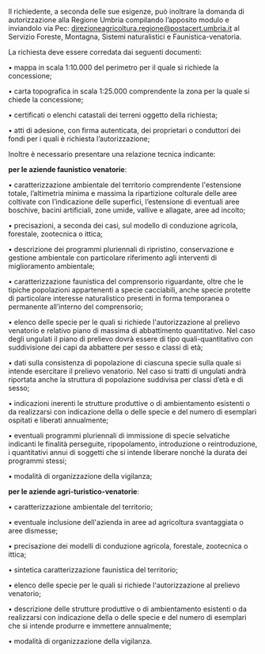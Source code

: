 Il richiedente, a seconda delle sue esigenze, può inoltrare la domanda di autorizzazione alla Regione Umbria compilando l’apposito modulo e inviandolo via Pec:  [direzioneagricoltura.regione@postacert.umbria.it](direzioneagricoltura.regione@postacert.umbria.it) al Servizio Foreste, Montagna, Sistemi naturalistici e Faunistica-venatoria.

La richiesta deve essere corredata dai seguenti documenti:

•	mappa in scala 1:10.000 del perimetro per il quale si richiede la concessione;

•	carta topografica in scala 1:25.000 comprendente la zona per la quale si chiede la concessione;

•	certificati o elenchi catastali dei terreni oggetto della richiesta;

•	atti di adesione, con firma autenticata, dei proprietari o conduttori dei fondi per i quali è richiesta l’autorizzazione;

Inoltre è necessario presentare una relazione tecnica indicante:

**per le aziende faunistico venatorie**:

•	caratterizzazione ambientale del territorio comprendente l'estensione totale, l’altimetria minima e massima la ripartizione colturale delle aree coltivate con l’indicazione delle superfici, l’estensione di eventuali aree boschive, bacini artificiali, zone umide, vallive e allagate, aree ad incolto;

•	precisazioni, a seconda dei casi, sul modello di conduzione agricola, forestale, zootecnica o ittica;

•	descrizione dei programmi pluriennali di ripristino, conservazione e gestione ambientale con particolare riferimento agli interventi di miglioramento ambientale;

•	caratterizzazione faunistica del comprensorio riguardante, oltre che le tipiche popolazioni appartenenti a specie cacciabili, anche specie protette di particolare interesse naturalistico presenti in forma temporanea o permanente all’interno del comprensorio;

•	elenco delle specie per le quali si richiede l'autorizzazione al prelievo venatorio e relativo piano di massima di abbattimento quantitativo. Nel caso degli ungulati il piano di prelievo dovrà essere di tipo quali-quantitativo con suddivisione dei capi da abbattere per sesso e classi di età;

•	dati sulla consistenza di popolazione di ciascuna specie sulla quale si intende esercitare il prelievo venatorio. Nel caso si tratti di ungulati andrà riportata anche la struttura di popolazione suddivisa per classi d’età e di sesso;

•	indicazioni inerenti le strutture produttive o di ambientamento esistenti o da realizzarsi con indicazione della o delle specie e del numero di esemplari ospitati e liberati annualmente;

•	eventuali programmi pluriennali di immissione di specie selvatiche indicanti le finalità perseguite, ripopolamento, introduzione o reintroduzione, i quantitativi annui di soggetti che si intende liberare nonché la durata dei programmi stessi;

•	modalità di organizzazione della vigilanza;

**per le aziende agri-turistico-venatorie**:

•	caratterizzazione ambientale del territorio;

•	eventuale inclusione dell'azienda in aree ad agricoltura svantaggiata o aree dismesse;

•	precisazione dei modelli di conduzione agricola, forestale, zootecnica o ittica;

•	sintetica caratterizzazione faunistica del territorio;

•	elenco delle specie per le quali si richiede l'autorizzazione al prelievo venatorio;

•	descrizione delle strutture produttive o di ambientamento esistenti o da realizzarsi con indicazione della o delle specie e del numero di esemplari che si intende produrre e immettere annualmente;

•	modalità di organizzazione della vigilanza.
